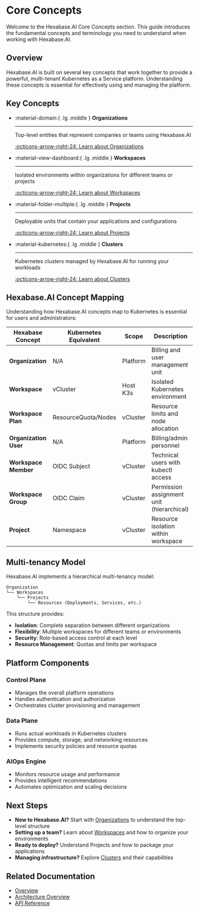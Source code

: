 # Core Concepts

Welcome to the Hexabase.AI Core Concepts section. This guide introduces the fundamental concepts and terminology you need to understand when working with Hexabase.AI.

## Overview

Hexabase.AI is built on several key concepts that work together to provide a powerful, multi-tenant Kubernetes as a Service platform. Understanding these concepts is essential for effectively using and managing the platform.

## Key Concepts

<div class="grid cards" markdown>

- :material-domain:{ .lg .middle } **Organizations**

  ***

  Top-level entities that represent companies or teams using Hexabase.AI

  [:octicons-arrow-right-24: Learn about Organizations](multi-tenancy.md)

- :material-view-dashboard:{ .lg .middle } **Workspaces**

  ***

  Isolated environments within organizations for different teams or projects

  [:octicons-arrow-right-24: Learn about Workspaces](multi-tenancy.md)

- :material-folder-multiple:{ .lg .middle } **Projects**

  ***

  Deployable units that contain your applications and configurations

  [:octicons-arrow-right-24: Learn about Projects](multi-tenancy.md)

- :material-kubernetes:{ .lg .middle } **Clusters**

  ***

  Kubernetes clusters managed by Hexabase.AI for running your workloads

  [:octicons-arrow-right-24: Learn about Clusters](technology-stack.md)

</div>

## Hexabase.AI Concept Mapping

Understanding how Hexabase.AI concepts map to Kubernetes is essential for users and administrators:

| Hexabase Concept      | Kubernetes Equivalent | Scope     | Description                               |
| --------------------- | --------------------- | --------- | ----------------------------------------- |
| **Organization**      | N/A                   | Platform  | Billing and user management unit          |
| **Workspace**         | vCluster              | Host K3s  | Isolated Kubernetes environment           |
| **Workspace Plan**    | ResourceQuota/Nodes   | vCluster  | Resource limits and node allocation       |
| **Organization User** | N/A                   | Platform  | Billing/admin personnel                   |
| **Workspace Member**  | OIDC Subject          | vCluster  | Technical users with kubectl access       |
| **Workspace Group**   | OIDC Claim            | vCluster  | Permission assignment unit (hierarchical) |
| **Project**           | Namespace             | vCluster  | Resource isolation within workspace       |

## Multi-tenancy Model

Hexabase.AI implements a hierarchical multi-tenancy model:

```
Organization
└── Workspaces
    └── Projects
        └── Resources (Deployments, Services, etc.)
```

This structure provides:

- **Isolation**: Complete separation between different organizations
- **Flexibility**: Multiple workspaces for different teams or environments
- **Security**: Role-based access control at each level
- **Resource Management**: Quotas and limits per workspace

## Platform Components

### Control Plane

- Manages the overall platform operations
- Handles authentication and authorization
- Orchestrates cluster provisioning and management

### Data Plane

- Runs actual workloads in Kubernetes clusters
- Provides compute, storage, and networking resources
- Implements security policies and resource quotas

### AIOps Engine

- Monitors resource usage and performance
- Provides intelligent recommendations
- Automates optimization and scaling decisions

## Next Steps

- **New to Hexabase.AI?** Start with [Organizations](multi-tenancy.md) to understand the top-level structure
- **Setting up a team?** Learn about [Workspaces](multi-tenancy.md) and how to organize your environments
- **Ready to deploy?** Understand Projects and how to package your applications
- **Managing infrastructure?** Explore [Clusters](technology-stack.md) and their capabilities

## Related Documentation

- [Overview](overview.md)
- [Architecture Overview](../architecture/index.md)
- [API Reference](https://api.hexabase.ai/docs)
